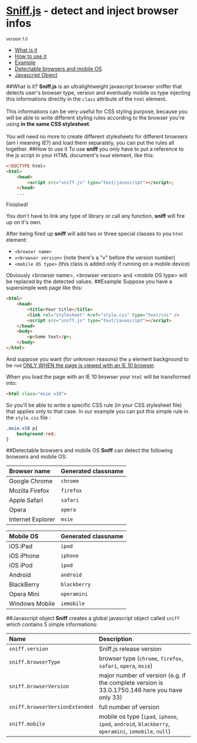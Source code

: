 <a href="www.alessandroferrini.it/lab/sniff" target="_blank">Sniff.js</a> - detect and inject browser infos
========
<small><em>version 1.0</em></small>
<ul>
	<li><a href="https://github.com/madferro/Sniff.js#what-is-it">What is it</a></li>
	<li><a href="https://github.com/madferro/Sniff.js#how-to-use-it">How to use it</a></li>
	<li><a href="https://github.com/madferro/Sniff.js#example">Example</a></li>
	<li><a href="https://github.com/madferro/Sniff.js#detectable-browsers-and-mobile-os">Detectable browsers and mobile OS</a></li>
	<li><a href="https://github.com/madferro/Sniff.js#javascript-object">Javascript Object</a></li>
</ul>
##What is it?
<strong>Sniff.js</strong> is an ultralightweight javascript browser sniffer that detects user's browser type, version and eventually mobile os type injecting this informations directly in the <code>class</code> attribute of the <code>html</code> element.
<br/><br>
This informations can be very useful for CSS styling purpose, because you will be able to write different styling rules according to the browser you're using <strong>in the same CSS stylesheet</strong>. 
<br><br>
You will need no more to create different stylesheets for different browsers (am i meaning IE?) and load them separately, you can put the rules all together.
##How to use it
To use <strong>sniff</strong> you only have to put a reference to the js script in your HTML document's <code>head</code> element, like this:

```html
<!DOCTYPE html>
<html>
	<head>
		<script src="sniff.js" type="text/javascript"></script>;
	</head>
	...
```

Finished!


You don't have to link any type of library or call any function, <strong>sniff</strong> will fire up on it's own.

After being fired up <strong>sniff</strong> will add two or three special classes to you <code>html</code> element:
<ul>
	<li><code>&lt;browser name&gt;</code></li>
	<li><code>v&lt;browser version&gt;</code> (note there's a "v" before the version number)</li>
	<li><code>&lt;mobile OS type&gt;</code> (this class is added only if running on a mobile device)</li>
</ul>
Obviously &lt;browser name&gt;, &lt;browser version&gt; and &lt;mobile OS type&gt; will be replaced by the detected values.
##Example
Suppose you have a supersimple web page like this:

```html
<html>
	<head>
		<title>Your title</title>
		<link rel="stylesheet" href="style.css" type="text/css" />
		<script src="sniff.js" type="text/javascript"></script>
	</head>
	<body>
		<p>Some text</p>;
	</body>
</html>
```
And suppose you want (for unknown reasons) the <code>p</code> element background to be <code>red</code> <u>ONLY WHEN the page is viewed with an IE 10 browser</u>.

When you load the page with an IE 10 browser your <code>html</code> will be transformed into:
```html
<html class="msie v10">
```
So you'll be able to write a specific CSS rule (in your CSS stylesheet file) that applies only to that case. In our example you can put this simple rule in the <code>style.css</code> file :
```css
.msie.v10 p{
	background:red;
}
```

##Detectable browsers and mobile OS
<strong>Sniff</strong> can detect the following browsers and mobile OS:

| Browser name  | Generated classname |
| :------------- | :------------------- |
| Google Chrome  | <code>chrome</code>  |
| Mozilla Firefox  | <code>firefox</code>  |
| Apple Safari  | <code>safari</code>  |
| Opera  | <code>opera</code>  |
| Internet Explorer | <code>msie</code>  |

| Mobile OS | Generated classname |
| :------------- | :------------------- |
| iOS iPad | <code>ipad</code>  |
| iOS iPhone | <code>iphone</code>  |
| iOS iPod | <code>ipod</code>  |
| Android  | <code>android</code>  |
| BlackBerry  | <code>blackberry</code>  |
| Opera Mini  | <code>operamini</code>  |
| Windows Mobile  | <code>iemobile</code>  |

##Javascript object
<strong>Sniff</strong> creates a global javascript object called <code>sniff</code> which contains 5 simple informations:

| Name  | Description |
| :------------- | :------------------- |
| <code>sniff.version</code>  | <stong>Sniff.js</strong> release version  |
| <code>sniff.browserType</code>  | browser type (<code>chrome</code>, <code>firefox</code>, <code>safari</code>, <code>opera</code>, <code>msie</code>) |
| <code>sniff.browserVersion</code>  | major number of version  (e.g. if the complete version is 33.0.1750.146 here you have only 33)|
| <code>sniff.browserVersionExtended</code>  | full number of version  |
| <code>sniff.mobile</code>  | mobile os type (<code>ipad</code>, <code>iphone</code>, <code>ipod</code>, <code>android</code>, <code>blackberry</code>, <code>operamini</code>, <code>iemobile</code>, <code>null</code>) |

